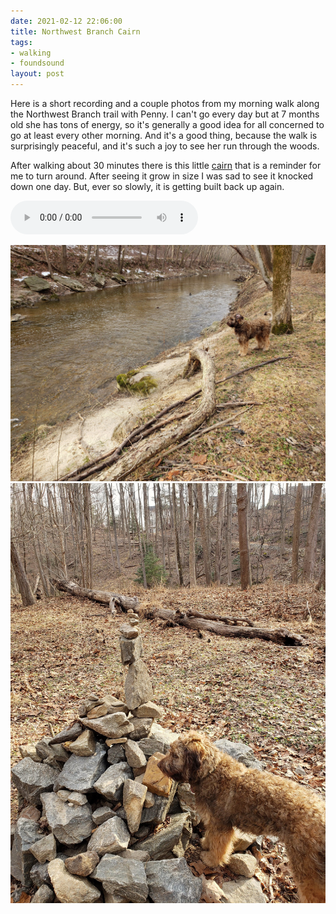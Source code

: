 ```yaml
---
date: 2021-02-12 22:06:00
title: Northwest Branch Cairn
tags:
- walking
- foundsound
layout: post
---
```



Here is a short recording and a couple photos from my morning walk along
the Northwest Branch trail with Penny. I can't go every day but at 7 months
old she has tons of energy, so it's generally a good idea for all concerned
to go at least every other morning. And it's a good thing, because the walk
is surprisingly peaceful, and it's such a joy to see her run through the
woods.

After walking about 30 minutes there is this little [cairn] that is
a reminder for me to turn around. After seeing it grow in size I was sad to
see it knocked down one day. But, ever so slowly, it is getting built back
up again. 

<audio autoplay controls>
  <source src="/audio/20210210-trail.mp3">
</audio>

<br>

<a href="https://www.flickr.com/photos/inkdroid/50937002656/"><img class="img-fluid" src="/images/nwbranch.jpg"></a><br>
<a href="https://www.flickr.com/photos/inkdroid/50936317138/"><img class="img-fluid" src="/images/rocks.jpg"></a><br>

[cairn]: https://en.wikipedia.org/wiki/Cairn

